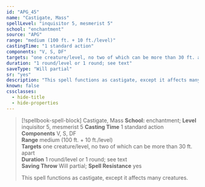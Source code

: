 ```yaml
---
id: "APG_45"
name: "Castigate, Mass"
spellLevel: "inquisitor 5, mesmerist 5"
school: "enchantment"
source: "APG"
range: "medium (100 ft. + 10 ft./level)"
castingTime: "1 standard action"
components: "V, S, DF"
targets: "one creature/level, no two of which can be more than 30 ft. apart"
duration: "1 round/level or 1 round; see text"
saveType: "Will partial"
sr: "yes"
description: "This spell functions as castigate, except it affects many creatures."
known: false
cssclasses:
  - hide-title
  - hide-properties
---
```


> [!spellbook-spell-block] Castigate, Mass
> **School:** enchantment; **Level** inquisitor 5, mesmerist 5
> **Casting Time** 1 standard action  
> **Components** V, S, DF  
> **Range** medium (100 ft. + 10 ft./level)  
> **Targets** one creature/level, no two of which can be more than 30 ft. apart  
> **Duration** 1 round/level or 1 round; see text  
> **Saving Throw** Will partial; **Spell Resistance** yes
> 
> This spell functions as castigate, except it affects many creatures.